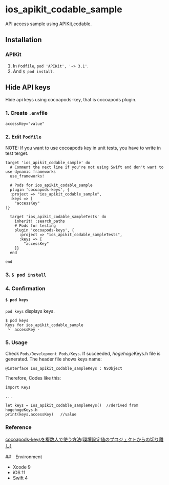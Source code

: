 # ios\_apikit\_codable\_sample
API access sample using APIKit,codable.

## Installation
### APIKit
1. In `Podfile`, `pod 'APIKit', '~> 3.1'`.
1. And `$ pod install`. 

## Hide API keys
Hide api keys using cocoapods-key, that is cocoapods plugin.

### 1. Create `.env`file
`accessKey="value"`

### 2. Edit `Podfile`
NOTE: If you want to use cocoapods key in unit tests, you have to write in test terget.

```
target 'ios_apikit_codable_sample' do
  # Comment the next line if you're not using Swift and don't want to use dynamic frameworks
  use_frameworks!

  # Pods for ios_apikit_codable_sample
  plugin 'cocoapods-keys', {
  :project => "ios_apikit_codable_sample",
  :keys => [
    "accessKey"
]}

  target 'ios_apikit_codable_sampleTests' do
    inherit! :search_paths
    # Pods for testing
    plugin 'cocoapods-keys', {
      :project => "ios_apikit_codable_sampleTests",
      :keys => [
        "accessKey"
    ]}
  end

end
```

### 3. `$ pod install`

### 4. Confirmation
#### `$ pod keys`
`pod keys` displays keys.
 
```
$ pod keys
Keys for ios_apikit_codable_sample
 └  accessKey - 

```

### 5. Usage
Check `Pods/Development Pods/Keys`. If succeeded, *hogehoge*Keys.h file is generated. The header file shows keys name:

```
@interface Ios_apikit_codable_sampleKeys : NSObject
```

Therefore, Codes like this:

```
import Keys

...

let keys = Ios_apikit_codable_sampleKeys()  //derived from hogehogeKeys.h
print(keys.accessKey)	//value
```

### Reference
[cocoapods-keysを複数人で使う方法(環境設定値のプロジェクトからの切り離し)](https://qiita.com/sgr-ksmt/items/8dfcf61f60a6ef557aa8#_reference-6b3a97aae66159e8d60b)


##　Environment
- Xcode 9
- iOS 11
- Swift 4